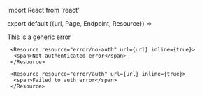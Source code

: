 import React from 'react'

export default ({url, Page, Endpoint, Resource}) =>
  <div>
     <Resource resource="error/generic" url={url} name="Errors">
      <span>This is a generic error</span>
     </Resource>

     <Resource resource="error/no-auth" url={url} inline={true}>
      <span>Not authenticated error</span>
     </Resource>

     <Resource resource="error/auth" url={url} inline={true}>
      <span>Failed to auth error</span>
     </Resource>

  </div>

